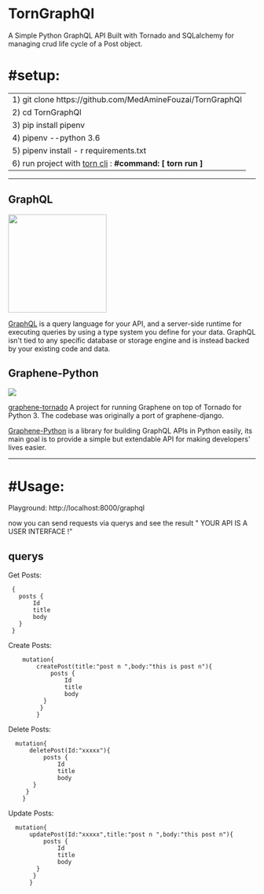 # TornGraphQl
A Simple Python GraphQL API Built with Tornado and SQLalchemy for managing crud life cycle of a Post object.
# #setup:

<table>
<tr>
<td> 1)  git clone https://github.com/MedAmineFouzai/TornGraphQl</td>
</tr>
<tr>
<td> 2) cd TornGraphQl</td>
</tr>
<tr>
<td> 3) pip install pipenv</td>
</tr>
</tr>
<td> 4) pipenv --python 3.6</td>
</tr>
<tr>
<td> 5) pipenv install - r requirements.txt</td>
</tr>
<tr>
  <td>
    6) run project with <a href="https://pypi.org/project/torn/">torn cli</a> : <b>#command: [ torn run ] </b>  </td>
 </tr>
</table>

------------------------------------

## GraphQL

<img src="https://graphql.org/img/logo.svg" width="200">

[GraphQL](https://graphql.org/) is a query language for your API, and a server-side runtime for executing queries by using a type system you define for your data. GraphQL isn't tied to any specific database or storage engine and is instead backed by your existing code and data.
## Graphene-Python
<img src="https://habrastorage.org/getpro/habr/post_images/458/645/f18/458645f180f8fff23bcbd543065d8c11.png" >

[graphene-tornado](https://github.com/graphql-python/graphene-tornado) A project for running Graphene on top of Tornado for Python 3. The codebase was originally a port of graphene-django.

[Graphene-Python](https://graphene-python.org/) is a library for building GraphQL APIs in Python easily, its main goal is to provide a simple but extendable API for making developers' lives easier.

------------------------------------------

# #Usage:

Playground: http://localhost:8000/graphql 

now you can send requests via querys and see the result " YOUR API IS A USER INTERFACE !"

## querys
Get Posts:

     {
       posts {
           Id
           title
           body
       }
     }

Create Posts:
        
        mutation{
            createPost(title:"post n ",body:"this is post n"){
                posts {
                    Id
                    title
                    body
              }
             } 
            }

Delete Posts:

      mutation{
          deletePost(Id:"xxxxx"){
              posts {
                  Id
                  title
                  body
           }
         }
        }

Update Posts:

      mutation{
          updatePost(Id:"xxxxx",title:"post n ",body:"this post n"){
              posts {
                  Id
                  title
                  body
            }
           }
          }



